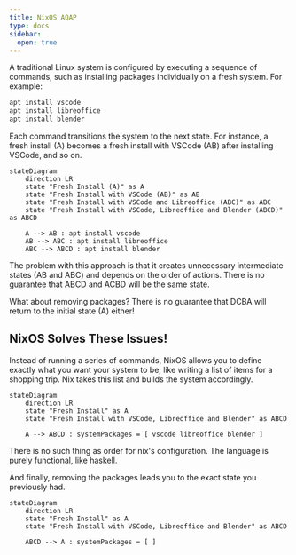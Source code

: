 ```yaml
---
title: NixOS AQAP
type: docs
sidebar:
  open: true
---
```

A traditional Linux system is configured by executing a sequence of commands, such as installing packages individually on a fresh system. For example:

```bash
apt install vscode
apt install libreoffice
apt install blender
```

Each command transitions the system to the next state. For instance, a fresh install (A) becomes a fresh install with VSCode (AB) after installing VSCode, and so on.

```mermaid
stateDiagram
    direction LR
    state "Fresh Install (A)" as A
    state "Fresh Install with VSCode (AB)" as AB
    state "Fresh Install with VSCode and Libreoffice (ABC)" as ABC
    state "Fresh Install with VSCode, Libreoffice and Blender (ABCD)" as ABCD

    A --> AB : apt install vscode
    AB --> ABC : apt install libreoffice
    ABC --> ABCD : apt install blender
```

The problem with this approach is that it creates unnecessary intermediate states (AB and ABC) and depends on the order of actions. There is no guarantee that ABCD and ACBD will be the same state.

What about removing packages? There is no guarantee that DCBA will return to the initial state (A) either!

## NixOS Solves These Issues!

Instead of running a series of commands, NixOS allows you to define exactly what you want your system to be, like writing a list of items for a shopping trip. Nix takes this list and builds the system accordingly.

```mermaid
stateDiagram
    direction LR
    state "Fresh Install" as A
    state "Fresh Install with VSCode, Libreoffice and Blender" as ABCD

    A --> ABCD : systemPackages = [ vscode libreoffice blender ]
```

There is no such thing as order for nix's configuration. The language is purely functional, like haskell.

And finally, removing the packages leads you to the exact state you previously had.

```mermaid
stateDiagram
    direction LR
    state "Fresh Install" as A
    state "Fresh Install with VSCode, Libreoffice and Blender" as ABCD

    ABCD --> A : systemPackages = [ ]
```